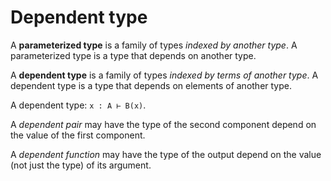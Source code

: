 # Dependent type

A **parameterized type** is a family of types *indexed by another type*. 
A parameterized type is a type that depends on another type.

A **dependent type** is a family of types *indexed by terms of another type*. 
A dependent type is a type that depends on elements of another type.

A dependent type: `x : A ⊢ B(x)`.

A *dependent pair* may have the type of the second component depend on the value of the first component.

A *dependent function* may have the type of the output depend on the value (not just the type) of its argument.
